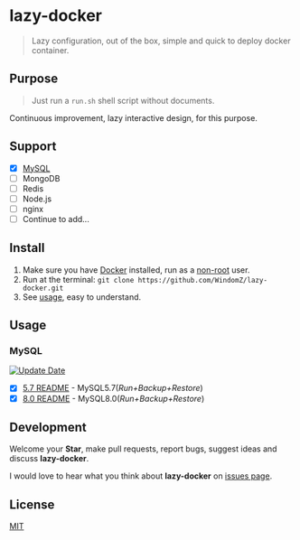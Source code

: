 # lazy-docker

> Lazy configuration, out of the box, simple and quick to deploy docker container.

## Purpose

> Just run a `run.sh` shell script without documents.

Continuous improvement, lazy interactive design, for this purpose.

## Support

- [x] [MySQL](#mysql)
- [ ] MongoDB
- [ ] Redis
- [ ] Node.js
- [ ] nginx
- [ ] Continue to add...

## Install

1. Make sure you have [Docker](https://docs.docker.com/) installed, 
run as a [non-root](https://docs.docker.com/engine/installation/linux/linux-postinstall/) user.
1. Run at the terminal: `git clone https://github.com/WindomZ/lazy-docker.git`
1. See [usage](#usage), easy to understand.

## Usage

### MySQL

[![Update Date](https://img.shields.io/badge/update-2017--06--27-brightgreen.svg?style=flat-square)](https://github.com/WindomZ/lazy-docker/tree/master/mysql#readme)

- [x] [5.7 README](https://github.com/WindomZ/lazy-docker/tree/master/mysql/5.7#readme) - MySQL5.7(_Run+Backup+Restore_)
- [x] [8.0 README](https://github.com/WindomZ/lazy-docker/tree/master/mysql/8.0#readme) - MySQL8.0(_Run+Backup+Restore_)

## Development

Welcome your **Star**, make pull requests, report bugs, suggest ideas and discuss **lazy-docker**.

I would love to hear what you think about **lazy-docker** on [issues page](https://github.com/WindomZ/lazy-docker/issues).

## License

[MIT](https://github.com/WindomZ/lazy-docker/blob/master/LICENSE)
